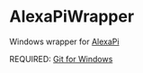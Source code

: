 # AlexaPiWrapper

Windows wrapper for [AlexaPi](https://github.com/alexa-pi/AlexaPi)

REQUIRED: [Git for Windows](https://gitforwindows.org/)
